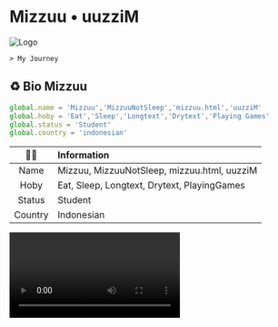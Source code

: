 # **Mizzuu • uuzziM**

![Logo](https://files.catbox.moe/rrlxkw.jpg)

```> My Journey```

## ♻️ Bio Mizzuu

```javascript
global.name = 'Mizzuu','MizzuuNotSleep','mizzuu.html','uuzziM'
global.hoby = 'Eat','Sleep','Longtext','Drytext','Playing Games'
global.status = 'Student'
global.country = 'indonesian'
```


|     👤👤     | Information                      |
| :----------: | :------------------------------ |
| Name | Mizzuu, MizzuuNotSleep, mizzuu.html, uuzziM |
| Hoby | Eat, Sleep, Longtext, Drytext, PlayingGames |
| Status | Student |
| Country | Indonesian |

<video src='' alt=''>

## 👤 Report/Request/Social

[![WhatsApp Chats](https://img.shields.io/badge/WhatsApp%20Chats%Mizzuu-25D366?style=for-the-badge&logo=whatsapp&logoColor=white)](https://wa.me/6281359932022)